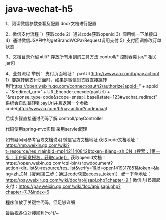 # java-wechat-h5

1、阅读微信参数查看及配置.docx文档进行配置

2、微信支付流程
1）获取code
2）通过code获取openid
3）调用统一下单接口
4）通过微信JSAPI中的getBrandWCPayRequest调用支付
5）支付回调修改订单状态

3、文档目录介绍
util/*				存放所有用到的工具方法
controll/*			控制器类
jar/*				相关jar包

4、业务流程
举例：
支付页面地址： payUrl(http://www.aa.com/b/pay.action)
1）要跳转到支付页面时，如果是微信浏览器直接跳转到"https://open.weixin.qq.com/connect/oauth2/authorize?appid=" + appid + "&redirect_uri=" + URLEncoder.encode(payUrl) + "&response_type=code&scope=snsapi_base&state=123#wechat_redirect"
系统会自动跳转到payUrl并且返回一个参数code(http://www.aa.com/b/pay.action?code=aaa)

后续步骤直接通过代码了解
controll/payController

代码使用spring-mvc实现
采用servlet同理

如有疑问可参考官方文档说明
微信官方文档地址
获取code文档地址：https://mp.weixin.qq.com/wiki?t=resource/res_main&id=mp1421140842&token=&lang=zh_CN（搜索：[第一步：用户同意授权，获取code]）
获取openid文档：https://open.weixin.qq.com/cgi-bin/showdocument?action=dir_list&t=resource/res_list&verify=1&id=open1419317851&token=&lang=zh_CN（搜索[第二步：通过code获取access_token]）
统一下单地址：https://pay.weixin.qq.com/wiki/doc/api/jsapi.php?chapter=9_1
微信内H5调起支付：https://pay.weixin.qq.com/wiki/doc/api/jsapi.php?chapter=7_7&index=6

程序值放了关键性代码，但足够详细

最后祝各位对接顺利\(^o^)/~
















              